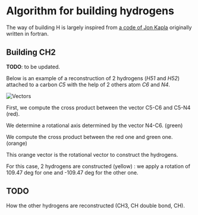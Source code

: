# Algorithm for building hydrogens

The way of building H is largely inspired from [a code of Jon Kapla](https://github.com/kaplajon/trajman/blob/master/module_trajop.f90#L242) originally written in fortran.

## Building CH2

**TODO**: to be updated.

Below is an example of a reconstruction of 2 hydrogens (*H51* and *H52*) attached to a carbon *C5* with the help of 2 others atom *C6* and *N4*.

![Vectors](vectors.png)

First, we compute the cross product between the vector C5-C6 and C5-N4 (red).

We determine a rotational axis determined by the vector N4-C6. (green)

We compute the cross product between the red one and green one. (orange)

This orange vector is the rotational vector to construct the hydrogens.

For this case, 2 hydrogens are constructed (yellow) : we apply a rotation of 109.47 deg for one and -109.47 deg for the other one.

## TODO

How the other hydrogens are reconstructed (CH3, CH double bond, CH).
